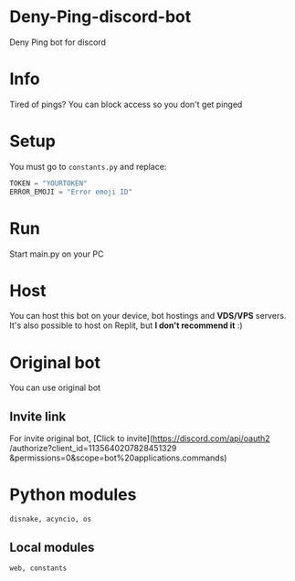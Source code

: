 # Deny-Ping-discord-bot
Deny Ping bot for discord

# Info
Tired of pings? You can block access so you don't get pinged

# Setup
You must go to `constants.py` and replace:
```py
TOKEN = "YOURTOKEN"
ERROR_EMOJI = "Error emoji ID"
```

# Run
Start main.py on your PC

# Host
You can host this bot on your device, bot hostings and **VDS/VPS** servers. It's also possible to host on Replit, but __I don't recommend it__ :) 

# Original bot
You can use original bot
## Invite link
For invite original bot, [Click to invite](https://discord.com/api/oauth2
/authorize?client_id=1135640207828451329
&permissions=0&scope=bot%20applications.commands)

# Python modules
`disnake, acyncio, os`
## Local modules
`web, constants`


